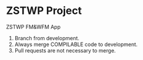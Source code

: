 # ZSTWP Project
ZSTWP FM&amp;WFM App

1. Branch from development.
2. Always merge COMPILABLE code to development.
3. Pull requests are not necessary to merge.

